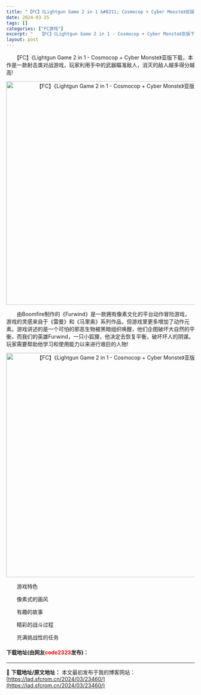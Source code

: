```yaml
---
title: "【FC】《Lightgun Game 2 in 1 &#8211; Cosmocop + Cyber Monste》亚版下载"
date: 2024-03-25
tags: []
categories: ["FC游戏"]
excerpt: "　　【FC】《Lightgun Game 2 in 1 - Cosmocop + Cyber Monste》亚版下载，本作是一款射击类对战游戏，玩家利用手中的武器瞄准敌人，消灭的敌人越多得分越高! 　　由Boomfire制作的《Furwind》是一款拥有像素文化的平台动作冒险游戏，游戏的灵感来自于《&hellip;"
layout: post
---
```


 <p>　　【FC】《Lightgun Game 2 in 1 - Cosmocop + Cyber Monste》亚版下载，本作是一款射击类对战游戏，玩家利用手中的武器瞄准敌人，消灭的敌人越多得分越高!</p> <p align="center"><img align="" border="0" src="https://lad.sfcrom.cn/wp-content/uploads/2024/03/20240325_66019500be155.png" width="596" alt="【FC】《Lightgun Game 2 in 1 - Cosmocop + Cyber Monste》亚版下载" /></p> <p>　　由Boomfire制作的《Furwind》是一款拥有像素文化的平台动作冒险游戏，游戏的灵感来自于《雷曼》和《马里奥》系列作品，但游戏里更多增加了动作元素。游戏讲述的是一个可怕的邪恶生物被黑暗组织唤醒，他们企图破坏大自然的平衡，而我们的英雄Furwind，一只小狐狸，他决定去恢复平衡，破坏坏人的阴谋。玩家需要帮助他学习和使用能力以来进行艰巨的人物!</p> <p align="center"><img align="" border="0" src="https://lad.sfcrom.cn/wp-content/uploads/2024/03/20240325_6601950229aec.png" width="598" alt="【FC】《Lightgun Game 2 in 1 - Cosmocop + Cyber Monste》亚版下载" /></p> <p>　　游戏特色</p> <p>　　像素式的画风</p> <p>　　有趣的故事</p> <p>　　精彩的战斗过程</p> <p>　　充满挑战性的任务</p> <p><h4>下载地址(由网友<font color="red">code2323</font>发布)：</h4></p> 

---
📖 **下载地址/原文地址：** 本文最初发布于我的博客网站：[https://lad.sfcrom.cn/2024/03/23460/](https://lad.sfcrom.cn/2024/03/23460/)
